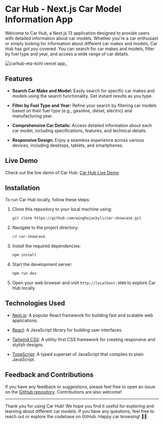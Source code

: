 # Car Hub - Next.js Car Model Information App

Welcome to Car Hub, a Next.js 13 application designed to provide users with detailed information about car models. Whether you're a car enthusiast or simply looking for information about different car makes and models, Car Hub has got you covered. You can search for car makes and models, filter by fuel type and year, and access a wide range of car details.

![carhub-eta-kohl vercel app_](https://github.com/winghojackyli/car-showcase/assets/108389005/87e0fdfb-1906-4f90-9ba0-e1b7592653df)

## Features

- **Search Car Make and Model:** Easily search for specific car makes and models using the search functionality. Get instant results as you type.

- **Filter by Fuel Type and Year:** Refine your search by filtering car models based on their fuel type (e.g., gasoline, diesel, electric) and manufacturing year.

- **Comprehensive Car Details:** Access detailed information about each car model, including specifications, features, and technical details.

- **Responsive Design:** Enjoy a seamless experience across various devices, including desktops, tablets, and smartphones.

## Live Demo

Check out the live demo of Car Hub: [Car Hub Live Demo](https://carhub-eta-kohl.vercel.app/)

## Installation

To run Car Hub locally, follow these steps:

1. Clone this repository to your local machine using:

   ```bash
   git clone https://github.com/winghojackyli/car-showcase.git
   ```

2. Navigate to the project directory:

   ```bash
   cd car-showcase
   ```

3. Install the required dependencies:

   ```bash
   npm install
   ```

4. Start the development server:

   ```bash
   npm run dev
   ```

5. Open your web browser and visit `http://localhost:3000` to explore Car Hub locally.

## Technologies Used

- [Next.js](https://nextjs.org/): A popular React framework for building fast and scalable web applications.

- [React](https://reactjs.org/): A JavaScript library for building user interfaces.

- [Tailwind CSS](https://tailwindcss.com/): A utility-first CSS framework for creating responsive and stylish designs.

- [TypeScript](https://www.typescriptlang.org/): A typed superset of JavaScript that compiles to plain JavaScript.

## Feedback and Contributions

If you have any feedback or suggestions, please feel free to open an issue on the [GitHub repository](https://github.com/winghojackyli/car-showcase). Contributions are also welcome!

---

Thank you for using Car Hub! We hope you find it useful for exploring and learning about different car models. If you have any questions, feel free to reach out or explore the codebase on GitHub. Happy car browsing! 🚗💨
